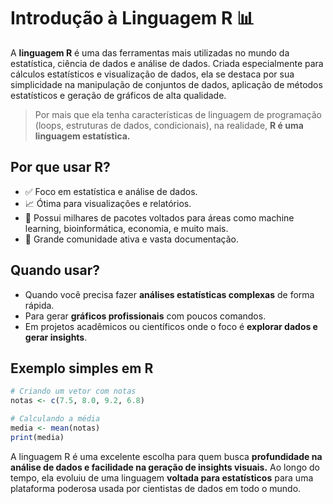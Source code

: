 # Introdução à Linguagem R 📊

A **linguagem R** é uma das ferramentas mais utilizadas no mundo da estatística, ciência de dados e análise de dados. Criada especialmente para cálculos estatísticos e visualização de dados, ela se destaca por sua simplicidade na manipulação de conjuntos de dados, aplicação de métodos estatísticos e geração de gráficos de alta qualidade.

> Por mais que ela tenha características de linguagem de programação (loops, estruturas de dados, condicionais), na realidade, **R é uma linguagem estatística.**

## Por que usar R?

- ✅ Foco em estatística e análise de dados.
- 📈 Ótima para visualizações e relatórios.
- 🧩 Possui milhares de pacotes voltados para áreas como machine learning, bioinformática, economia, e muito mais.
- 💬 Grande comunidade ativa e vasta documentação.

## Quando usar?

- Quando você precisa fazer **análises estatísticas complexas** de forma rápida.
- Para gerar **gráficos profissionais** com poucos comandos.
- Em projetos acadêmicos ou científicos onde o foco é **explorar dados e gerar insights**.

## Exemplo simples em R

```r title='R'
# Criando um vetor com notas
notas <- c(7.5, 8.0, 9.2, 6.8)

# Calculando a média
media <- mean(notas)
print(media)
```

A linguagem R é uma excelente escolha para quem busca **profundidade na análise de dados e facilidade na geração de insights visuais.** Ao longo do tempo, ela evoluiu de uma linguagem **voltada para estatísticos** para uma plataforma poderosa usada por cientistas de dados em todo o mundo.


